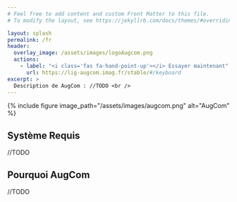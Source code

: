```yaml
---
# Feel free to add content and custom Front Matter to this file.
# To modify the layout, see https://jekyllrb.com/docs/themes/#overriding-theme-defaults

layout: splash
permalink: /fr
header:
  overlay_image: /assets/images/logoAugcom.png
  actions:
    - label: "<i class='fas fa-hand-point-up'></i> Essayer maintenant"
      url: https://lig-augcom.imag.fr/stable/#/keyboard
excerpt: >
  Description de AugCom : //TODO <br />
---
```


{% include figure image_path="/assets/images/augcom.png" alt="AugCom" %}

## Système Requis

//TODO

## Pourquoi AugCom

//TODO
